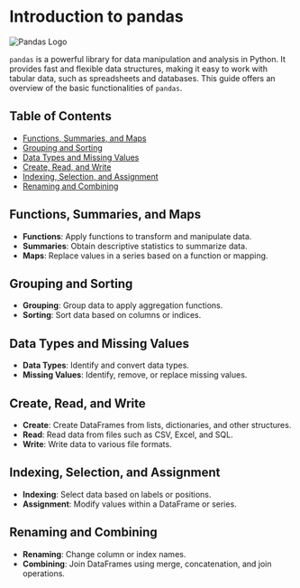 # Introduction to pandas

![Pandas Logo](https://pandas.pydata.org/static/img/pandas.svg)

`pandas` is a powerful library for data manipulation and analysis in Python. It provides fast and flexible data structures, making it easy to work with tabular data, such as spreadsheets and databases. This guide offers an overview of the basic functionalities of `pandas`.

## Table of Contents

- [Functions, Summaries, and Maps](#functions-summaries-and-maps)
- [Grouping and Sorting](#grouping-and-sorting)
- [Data Types and Missing Values](#data-types-and-missing-values)
- [Create, Read, and Write](#create-read-and-write)
- [Indexing, Selection, and Assignment](#indexing-selection-and-assignment)
- [Renaming and Combining](#renaming-and-combining)

## Functions, Summaries, and Maps

- **Functions**: Apply functions to transform and manipulate data.
- **Summaries**: Obtain descriptive statistics to summarize data.
- **Maps**: Replace values in a series based on a function or mapping.

## Grouping and Sorting

- **Grouping**: Group data to apply aggregation functions.
- **Sorting**: Sort data based on columns or indices.

## Data Types and Missing Values

- **Data Types**: Identify and convert data types.
- **Missing Values**: Identify, remove, or replace missing values.

## Create, Read, and Write

- **Create**: Create DataFrames from lists, dictionaries, and other structures.
- **Read**: Read data from files such as CSV, Excel, and SQL.
- **Write**: Write data to various file formats.

## Indexing, Selection, and Assignment

- **Indexing**: Select data based on labels or positions.
- **Assignment**: Modify values within a DataFrame or series.

## Renaming and Combining

- **Renaming**: Change column or index names.
- **Combining**: Join DataFrames using merge, concatenation, and join operations.